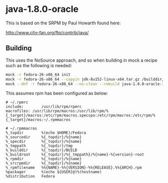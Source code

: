 java-1.8.0-oracle
=================

This is based on the SRPM by Paul Howarth found here:

http://www.city-fan.org/ftp/contrib/java/

Building
--------

This uses the NoSource approach, and so when building in mock a
recipe such as the following is needed:

```bash
mock -r fedora-26-x86_64 init
mock -r fedora-26-x86_64 --copyin jdk-8u152-linux-x64.tar.gz /builddir/build/SOURCES
mock --dnf -r fedora-26-x86_64 --no-clean --rebuild java-1.8.0-oracle-1.8.0.152-1.fc26.nosrc.rpm
```

This assumes rpm has been configured as below:

```
# ~/.rpmrc
include:        /usr/lib/rpm/rpmrc
macrofiles: /usr/lib/rpm/macros:/usr/lib/rpm/%{_target}/macros:/etc/rpm/macros.specspo:/etc/rpm/macros:/etc/rpm/%{_target}/macros:~/.rpmmacros
```

```
# ~/.rpmmacros
%_topdir        %(echo $HOME)/Fedora
%_sourcedir     %{_topdir}/%{name}
%_specdir       %{_topdir}/%{name}
%_tmppath       %{_topdir}/tmp
%_builddir      %{_topdir}/BUILD
%_buildroot     %{_topdir}/%{_tmppath}/%{name}-%{version}-root
%_rpmdir        %{_topdir}/%{name}
%_srcrpmdir     %{_topdir}/%{name}
%_rpmfilename   %%{NAME}-%%{VERSION}-%%{RELEASE}.%%{ARCH}.rpm
%packager       %(echo ${USER}@)%(hostname)
%distribution   Fedora
```
